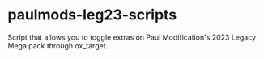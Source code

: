 # paulmods-leg23-scripts
Script that allows you to toggle extras on Paul Modification's 2023 Legacy Mega pack through ox_target.
